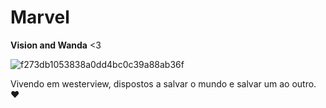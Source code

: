 # Marvel 

 
 **Vision and Wanda** <3

![f273db1053838a0dd4bc0c39a88ab36f](https://github.com/user-attachments/assets/7ddd472b-90aa-4b63-a7b6-7e816e5d9e37)

Vivendo em westerview, dispostos a salvar o mundo e salvar um ao outro. 
❤️
